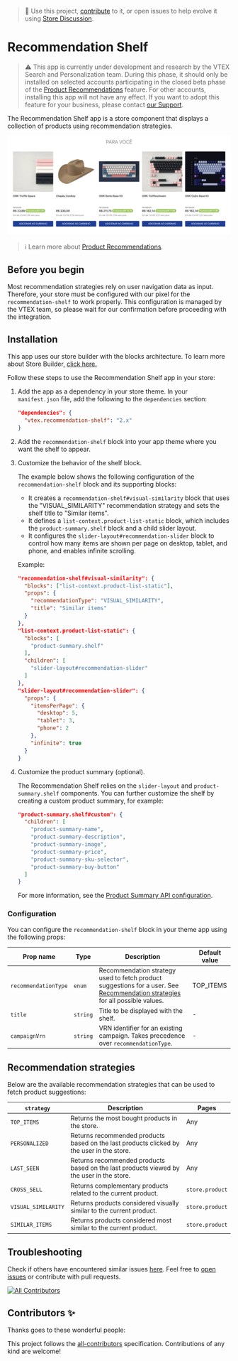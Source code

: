> 📢 Use this project, [contribute](https://github.com/vtex-apps/recommendation-shelf) to it, or open issues to help evolve it using [Store Discussion](https://github.com/vtex-apps/store-discussion).

# Recommendation Shelf

> ⚠️ This app is currently under development and research by the VTEX Search and Personalization team. During this phase, it should only be installed on selected accounts participating in the closed beta phase of the [Product Recommendations](https://help.vtex.com/en/tutorial/product-recommendations-beta--2QIexbD2FSXBxELUnFtg7g) feature. For other accounts, installing this app will not have any effect. If you want to adopt this feature for your business, please contact [our Support](https://support.vtex.com/hc/en-us/requests).

The Recommendation Shelf app is a store component that displays a collection of products using recommendation strategies.

![recommendation-shelf](https://raw.githubusercontent.com/vtex-apps/recommendation-shelf/refs/heads/master/docs/shelf.png)

> ℹ️ Learn more about [Product Recommendations](https://help.vtex.com/en/tutorial/product-recommendations-beta--2QIexbD2FSXBxELUnFtg7g).

## Before you begin

Most recommendation strategies rely on user navigation data as input. Therefore, your store must be configured with our pixel for the `recommendation-shelf` to work properly. This configuration is managed by the VTEX team, so please wait for our confirmation before proceeding with the integration.

## Installation

This app uses our store builder with the blocks architecture. To learn more about Store Builder, [click here.](https://help.vtex.com/en/tutorial/understanding-storebuilder-and-stylesbuilder#structuring-and-configuring-our-store-with-object-object)

Follow these steps to use the Recommendation Shelf app in your store:

1. Add the app as a dependency in your store theme. In your `manifest.json` file, add the following to the `dependencies` section:
   
   ```json
   "dependencies": {
     "vtex.recommendation-shelf": "2.x"
   }
   ```

2. Add the `recommendation-shelf` block into your app theme where you want the shelf to appear.


3. Customize the behavior of the shelf block.

   The example below shows the following configuration of the `recommendation-shelf` block and its supporting blocks:

   - It creates a `recommendation-shelf#visual-similarity` block that uses the "VISUAL_SIMILARITY" recommendation strategy and sets the shelf title to "Similar items".
   - It defines a `list-context.product-list-static` block, which includes the `product-summary.shelf` block and a child slider layout.
   - It configures the `slider-layout#recommendation-slider` block to control how many items are shown per page on desktop, tablet, and phone, and enables infinite scrolling.

   Example:

   ```json
   "recommendation-shelf#visual-similarity": {
     "blocks": ["list-context.product-list-static"],
     "props": {
       "recommendationType": "VISUAL_SIMILARITY",
       "title": "Similar items"
     }
   },
   "list-context.product-list-static": {
     "blocks": [
       "product-summary.shelf"
     ],
     "children": [
       "slider-layout#recommendation-slider"
     ]
   },
   "slider-layout#recommendation-slider": {
     "props": {
       "itemsPerPage": {
         "desktop": 5,
         "tablet": 3,
         "phone": 2
       },
       "infinite": true
     }
   }
   ```

4. Customize the product summary (optional).
   
   The Recommendation Shelf relies on the `slider-layout` and `product-summary.shelf` components. You can further customize the shelf by creating a custom product summary, for example:
   
   ```json
   "product-summary.shelf#custom": {
     "children": [
       "product-summary-name",
       "product-summary-description",
       "product-summary-image",
       "product-summary-price",
       "product-summary-sku-selector",
       "product-summary-buy-button"
     ]
   }
   ```

   For more information, see the [Product Summary API configuration](https://github.com/vtex-apps/product-summary/blob/master/README.md#configuration).

### Configuration

You can configure the `recommendation-shelf` block in your theme app using the following props:

| Prop name            | Type     | Description                                                                                                                                      | Default value |
|----------------------|----------|--------------------------------------------------------------------------------------------------------------------------------------------------|---------------|
| `recommendationType` | `enum`   | Recommendation strategy used to fetch product suggestions for a user. See [Recommendation strategies](#recommendation-strategies) for all possible values.             | TOP_ITEMS     |
| `title`              | `string` | Title to be displayed with the shelf.                                                                                                            | -             |
| `campaignVrn`        | `string` | VRN identifier for an existing campaign. Takes precedence over `recommendationType`.                                                           | -             |

## Recommendation strategies

Below are the available recommendation strategies that can be used to fetch product suggestions:

| `strategy`   | Description                                              | Pages |
|--------------|----------------------------------------------------------|-------|
| `TOP_ITEMS`  | Returns the most bought products in the store.            | Any   |
| `PERSONALIZED` | Returns recommended products based on the last products clicked by the user in the store.                   | Any   |
| `LAST_SEEN`    | Returns recommended products based on the last products viewed by the user in the store.                    | Any   |
| `CROSS_SELL`        | Returns complementary products related to the current product.                                | `store.product` |
| `VISUAL_SIMILARITY` | Returns products considered visually similar to the current product.                          | `store.product` |
| `SIMILAR_ITEMS`     | Returns products considered most similar to the current product.                              | `store.product` |

## Troubleshooting

Check if others have encountered similar issues [here](https://github.com/vtex-apps/recommendation-shelf/issues). Feel free to [open issues](https://github.com/vtex-apps/recommendation-shelf/issues/new) or contribute with pull requests.

<!-- ALL-CONTRIBUTORS-BADGE:START - Do not remove or modify this section -->
[![All Contributors](https://img.shields.io/badge/all_contributors-0-orange.svg?style=flat-square)](#contributors-)
<!-- ALL-CONTRIBUTORS-BADGE:END -->

## Contributors ✨
 
Thanks goes to these wonderful people:
 
<!-- ALL-CONTRIBUTORS-LIST:START - Do not remove or modify this section -->
<!-- prettier-ignore-start -->
<!-- markdownlint-disable -->
 
<!-- markdownlint-enable -->
<!-- prettier-ignore-end -->
<!-- ALL-CONTRIBUTORS-LIST:END -->
 
This project follows the [all-contributors](https://github.com/all-contributors/all-contributors) specification. Contributions of any kind are welcome!
 
<!-- DOCS-IGNORE:end -->
 